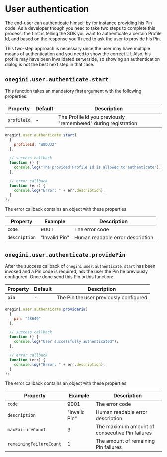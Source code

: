 # User authentication

The end-user can authenticate himself by for instance providing his Pin code. As a developer though you need to take two steps to complete this process: the first is telling the SDK you want to authenticate a certain Profile Id, and based on the response you'll need to ask the user to provide his Pin.

<!-- TODO verify correctness, also: in case nr of remaining attempts is available in the successCb we could document that in the example and an additional reason for this two-step approach -->

This two-step approach is necessary since the user may have multiple means of authentication and you need to show the correct UI. Also, his profile may have been invalidated serverside, so showing an authentication dialog is not the best next step in that case.

## `onegini.user.authenticate.start`

This function takes an mandatory first argument with the following properties:

| Property | Default | Description |
| --- | --- | --- |
| `profileId` | - | The Profile Id you previously "remembered" during registration

```js
onegini.user.authenticate.start(
  {
    profileId: "W8DUJ2"
  },

  // success callback
  function () {
    console.log("The provided Profile Id is allowed to authenticate");
  },

  // error callback
  function (err) {
    console.log("Error: " + err.description);
  }
);
```

The error callback contains an object with these properties:

| Property | Example | Description |
| --- | --- | --- |
| `code` | 9001 | The error code
| `description` | "Invalid Pin" | Human readable error description

## `onegini.user.authenticate.providePin`

After the success callback of `onegini.user.authenticate.start` has been invoked and a Pin code is required, ask the user the Pin he previously configured. Once done send this Pin to this function: 

| Property | Default | Description |
| --- | --- | --- |
| `pin` | - | The Pin the user previously configured

```js
onegini.user.authenticate.providePin(
  {
    pin: "28649"
  },

  // success callback
  function () {
    console.log("User successfully authenticated");
  },

  // error callback
  function (err) {
    console.log("Error: " + err.description);
  }
);
```

The error callback contains an object with these properties:

| Property | Example | Description |
| --- | --- | --- |
| `code` | 9001 | The error code
| `description` | "Invalid Pin" | Human readable error description
| `maxFailureCount ` | 3 | The maximum amount of consecutive Pin failures
| `remainingFailureCount ` | 1 | The amount of remaining Pin failures

